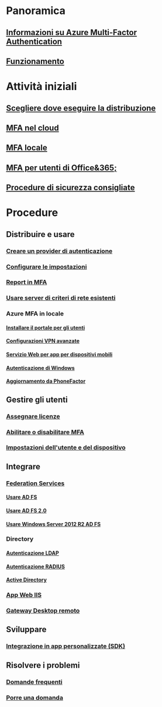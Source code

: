 # Panoramica
## [Informazioni su Azure Multi-Factor Authentication](multi-factor-authentication.md)
## [Funzionamento](multi-factor-authentication-how-it-works.md)

# Attività iniziali
## [Scegliere dove eseguire la distribuzione](multi-factor-authentication-get-started.md)
## [MFA nel cloud](multi-factor-authentication-get-started-cloud.md)
## [MFA locale](multi-factor-authentication-get-started-server.md)
## [MFA per utenti di Office&365;](https://support.office.com/article/Set-up-multi-factor-authentication-for-Office-365-users-8f0454b2-f51a-4d9c-bcde-2c48e41621c6)
## [Procedure di sicurezza consigliate](multi-factor-authentication-security-best-practices.md)

# Procedure
## Distribuire e usare
### [Creare un provider di autenticazione](multi-factor-authentication-get-started-auth-provider.md)
### [Configurare le impostazioni](multi-factor-authentication-whats-next.md)
### [Report in MFA](multi-factor-authentication-manage-reports.md)
### [Usare server di criteri di rete esistenti](multi-factor-authentication-nps-extension.md)
### Azure MFA in locale
#### [Installare il portale per gli utenti](multi-factor-authentication-get-started-portal.md)
#### [Configurazioni VPN avanzate](multi-factor-authentication-advanced-vpn-configurations.md)
#### [Servizio Web per app per dispositivi mobili](multi-factor-authentication-get-started-server-webservice.md)
#### [Autenticazione di Windows](multi-factor-authentication-get-started-server-windows.md)
#### [Aggiornamento da PhoneFactor](multi-factor-authentication-get-started-server-upgrade.md)

## Gestire gli utenti
### [Assegnare licenze](multi-factor-authentication-get-started-assign-licenses.md)
### [Abilitare o disabilitare MFA](multi-factor-authentication-get-started-user-states.md)
### [Impostazioni dell'utente e del dispositivo](multi-factor-authentication-manage-users-and-devices.md)

## Integrare
### [Federation Services](multi-factor-authentication-get-started-adfs.md)
#### [Usare AD FS](multi-factor-authentication-get-started-adfs-cloud.md)
#### [Usare AD FS 2.0](multi-factor-authentication-get-started-adfs-adfs2.md)
#### [Usare Windows Server 2012 R2 AD FS](multi-factor-authentication-get-started-adfs-w2k12.md)
### Directory
#### [Autenticazione LDAP](multi-factor-authentication-get-started-server-ldap.md)
#### [Autenticazione RADIUS](multi-factor-authentication-get-started-server-radius.md)
#### [Active Directory](multi-factor-authentication-get-started-server-dirint.md)
### [App Web IIS](multi-factor-authentication-get-started-server-iis.md)
### [Gateway Desktop remoto](multi-factor-authentication-get-started-server-rdg.md)

## Sviluppare
### [Integrazione in app personalizzate (SDK)](multi-factor-authentication-sdk.md)

## Risolvere i problemi
### [Domande frequenti](multi-factor-authentication-faq.md)
### [Porre una domanda](https://social.msdn.microsoft.com/Forums/newthread?category=windowsazureplatform&forum=windowsazureactiveauthentication&prof=required)


<!--HONumber=Feb17_HO1-->


